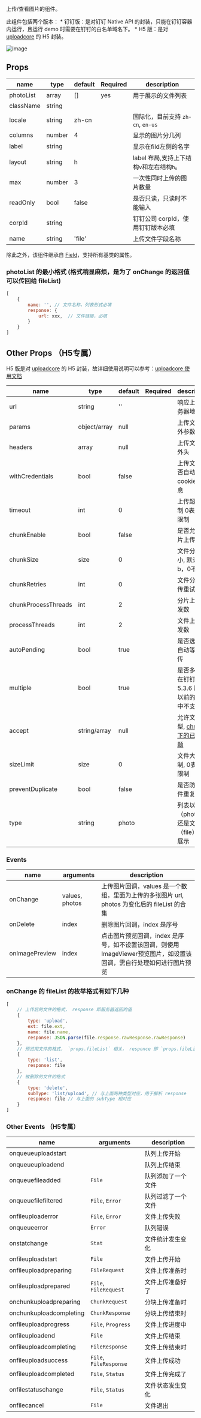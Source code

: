 

上传/查看图片的组件。

此组件包括两个版本：
    * 钉钉版：是对钉钉 Native API 的封装，只能在钉钉容器内运行，且运行 demo 时需要在钉钉的白名单域名下。
    * H5 版：是对 [uploadcore](https://github.com/uxcore/uploadcore) 的 H5 封装。

![image](https://img.alicdn.com/tfs/TB1L0TISXXXXXbDaXXXXXXXXXXX-350-240.png)


## Props

| name               | type          | default | Required   |  description |
|----------          |---------------|---------|------------|------------|
|photoList           | array         | []      |   yes      |用于展示的文件列表|
|className           | string        |         |            | |
|locale              | string        | zh-cn   |            | 国际化，目前支持 `zh-cn`, `en-us`|
|columns             | number        | 4       |            | 显示的图片分几列 |
|label               | string        |         |            | 显示在fild左侧的名字 |
|layout              | string        | h       |            | label 布局,支持上下结构`v`和左右结构`h`。|
|max                 | number        | 3       |            | 一次性同时上传的图片数量 |
|readOnly            | bool          | false   |            | 是否只读，只读时不能输入 |
|corpId              | string        |         |            | 钉钉公司 corpId，使用钉钉版本必填 |
|name                | string        | 'file'  |            | 上传文件字段名称 |

除此之外，该组件继承自 [Field](https://salt-ui.github.io/components/field)，支持所有基类的属性。

### photoList 的最小格式 (格式稍显麻烦，是为了 onChange 的返回值可以传回给 fileList)

```javascript
[
    {
        name: '', // 文件名称，列表形式必填
        response: {
            url: xxx,  // 文件链接，必填
        }
    }
]
```


## Other Props （H5专属）

H5 版是对 [uploadcore](https://github.com/uxcore/uploadcore) 的 H5 封装，故详细使用说明可以参考：[uploadcore 使用文档](https://github.com/uxcore/uploadcore)

| name               | type          | default | Required   |  description |
|----------          |---------------|---------|------------|------------|
|url                 | string        | ''      |            | 响应上传服务器地址 |
|params              | object/array  | null    |            | 上传文件额外参数 |
|headers             | array         | null    |            | 上传文件额外头 |
|withCredentials     | bool          | false   |            | 上传文件是否自动附带cookie等信息 |
|timeout             | int           | 0       |            | 上传超时限制 0表示不限制 |
|chunkEnable         | bool          | false   |            | 是否允许分片上传 |
|chunkSize           | size          | 0       |            | 文件分片大小, 默认单位b，0不分片 |
|chunkRetries        | int           | 0       |            | 文件分片上传重试次数 |
|chunkProcessThreads | int           | 2       |            | 分片上传并发数 |
|processThreads      | int           | 2       |            | 文件上传并发数 |
|autoPending         | bool          | true    |            | 是否选择后自动等待上传 |
|multiple            | bool          | true    |            | 是否多选，在钉钉 5.3.6 版本以前的容器中不支持， | 
|accept              | string/array  | null    |            | 允许文件类型, [chrome 下的已知问题](http://stackoverflow.com/questions/39187857/inputfile-accept-image-open-dialog-so-slow-with-chrome) |
|sizeLimit           | size          | 0       |            | 文件大小限制, 0表示不限制 |
|preventDuplicate    | bool          | false   |            | 是否防止文件重复 |
|type                | string        | photo   |            | 列表以图片（photo）还是文件（file）形式展示 |

### Events

| name     | arguments    | description      |
|----------|--------------|------------------|
| onChange | values, photos   | 上传图片回调，values 是一个数组，里面为上传的多张图片 url, photos 为变化后的 fileList 的合集|
| onDelete | index        | 删除图片回调，index 是序号 |
| onImagePreview | index        | 点击图片预览回调，index 是序号，如不设置该回调，则使用ImageViewer预览图片，如设置该回调，需自行处理如何进行图片预览 |

### onChange 的 fileList 的枚举格式有如下几种
```javascript
[
    // 上传后的文件的格式， response 即服务器返回的值
    {
        type: 'upload',
        ext: file.ext,
        name: file.name,
        response: JSON.parse(file.response.rawResponse.rawResponse)
    },
    // 预览用文件的格式， `props.fileList` 相关， responce 即 `props.fileList` 里传入的格式。
    {
        type: 'list',
        response: file
    },
    // 被删除的文件的格式
    {
        type: 'delete',
        subType: 'list/upload', // 与上面两种类型对应，用于解析 response
        response: file // 与上面的 subType 相对应
    }
]
```



### Other Events （H5专属）

| name     | arguments    | description      |
|----------|--------------|------------------|
|onqueueuploadstart | | 队列上传开始 |
|onqueueuploadend | | 队列上传结束 |
|onqueuefileadded | `File` | 队列添加了一个文件 |
|onqueuefilefiltered | `File`, `Error` | 队列过滤了一个文件 |
|onfileuploaderror | `File`, `Error` | 文件上传失败 | 
|onqueueerror | `Error` | 队列错误 |
|onstatchange | `Stat` | 文件统计发生变化 |
|onfileuploadstart | `File` | 文件上传开始 |
|onfileuploadpreparing | `FileRequest` | 文件上传准备时 |
|onfileuploadprepared | `File`, `FileRequest` | 文件上传准备好了 |
|onchunkuploadpreparing | `ChunkRequest` |  分块上传准备时 |
|onchunkuploadcompleting | `ChunkResponse` |  分块上传结束时 |
|onfileuploadprogress | `File`, `Progress` | 文件上传进度中 |
|onfileuploadend | `File` | 文件上传结束 |
|onfileuploadcompleting | `FileResponse` |  文件上传结束时 |
|onfileuploadsuccess | `File`, `FileResponse` | 文件上传成功 |
|onfileuploadcompleted | `File`, `Status`| 文件上传完成了 |
|onfilestatuschange | `File`, `Status` | 文件状态发生变化 |
|onfilecancel | `File` | 文件退出 |

